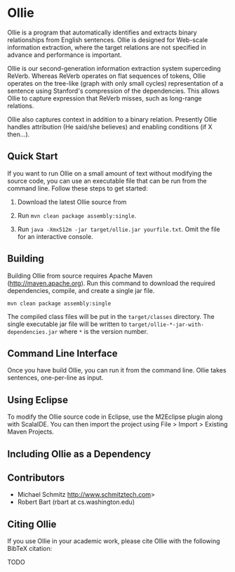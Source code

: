 # Ollie

Ollie is a program that automatically identifies and extracts binary
relationships from English sentences.  Ollie is designed for Web-scale
information extraction, where the target relations are not specified in
advance and performance is important.

Ollie is our second-generation information extraction system superceding
ReVerb.  Whereas ReVerb operates on flat sequences of tokens, Ollie operates on
the tree-like (graph with only small cycles) representation of a sentence using
Stanford's compression of the dependencies.  This allows Ollie to capture
expression that ReVerb misses, such as long-range relations.

Ollie also captures context in addition to a binary relation.  Presently Ollie
handles attribution (He said/she believes) and enabling conditions (if X
then...).

## Quick Start

If you want to run Ollie on a small amount of text without modifying the source
code, you can use an executable file that can be run from the command line.
Follow these steps to get started:

1.  Download the latest Ollie source from <TODO>

2.  Run `mvn clean package assembly:single`.

3.  Run `java -Xmx512m -jar target/ollie.jar yourfile.txt`.  Omit the file for
    an interactive console.

## Building

Building Ollie from source requires Apache Maven (<http://maven.apache.org>).
Run this command to download the required dependencies, compile, and create a
single jar file.

    mvn clean package assembly:single

The compiled class files will be put in the `target/classes` directory.  The
single executable jar file will be written to
`target/ollie-*-jar-with-dependencies.jar` where `*` is the version number.

## Command Line Interface

Once you have build Ollie, you can run it from the command line.  Ollie takes
sentences, one-per-line as input.

## Using Eclipse

To modify the Ollie source code in Eclipse, use the M2Eclipse plugin along with
ScalaIDE.  You can then import the project using File > Import > 
Existing Maven Projects.

## Including Ollie as a Dependency

## Contributors
* Michael Schmitz <http://www.schmitztech.com>>
* Robert Bart (rbart at cs.washington.edu)

## Citing Ollie
If you use Ollie in your academic work, please cite Ollie with the following 
BibTeX citation:

TODO
